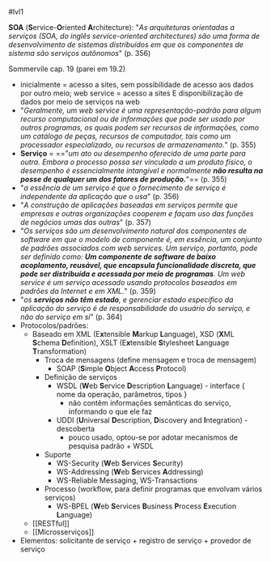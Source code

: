 #lvl1

**SOA** (**S**ervice-**O**riented **A**rchitecture): "*As arquiteturas orientadas a serviços (SOA, do inglês service-oriented architectures) são uma forma de desenvolvimento de sistemas distribuídos em que os componentes de sistema são serviços autônomos*" (p. 356)

Sommervile cap. 19 (parei em 19.2)

* inicialmente = acesso a sites, sem possibilidade de acesso aos dados por outro meio; web service = acesso a sites E disponibilização de dados por meio de serviços na web
* "*Geralmente, um web service é uma representação-padrão para algum recurso computacional ou de informações que pode ser usado por outros programas, os quais podem ser recursos de informações, como um catálogo de peças, recursos de computador, tais como um processador especializado, ou recursos de armazenamento.*" (p. 355)
* **Serviço** = =="*um ato ou desempenho oferecido de uma parte para outra. Embora o processo possa ser vinculado a um produto físico, o desempenho é essencialmente intangível e normalmente **não resulta na posse de qualquer um dos fatores de produção.***"== (p. 355)
* "*a essência de um serviço é que o fornecimento de serviço é independente da aplicação que o usa*" (p. 356)
* "*A construção de aplicações baseadas em serviços permite que empresas e outras organizações cooperem e façam uso das funções de negócios umas das outras*" (p. 357)
* "*Os serviços são um desenvolvimento natural dos componentes de software em que o modelo de componente é, em essência, um conjunto de padrões associados com web services. Um serviço, portanto, pode ser definido como: **Um componente de software de baixo acoplamento, reusável, que encapsula funcionalidade discreta, que pode ser distribuída e acessada por meio de programas**. Um web service é um serviço acessado usando protocolos baseados em padrões da Internet e em XML.*" (p. 359)
* "*os **serviços não têm estado**, e gerenciar estado específico da aplicação do serviço é de responsabilidade do usuário do serviço, e não do serviço em si*" (p. 364)
* Protocolos/padrões: 
	* Baseado em XML (E**x**tensible **M**arkup **L**anguage), XSD (**X**ML **S**chema **D**efinition), XSLT (E**x**tensible **S**tylesheet **L**anguage **T**ransformation)
		* Troca de mensagens (define mensagem e troca de mensagem)
			* SOAP (**S**imple **O**bject **A**ccess **P**rotocol)
		* Definição de serviços
			* WSDL (**W**eb **S**ervice **D**escription **L**anguage) - interface { nome da operação, parâmetros, tipos }
				* não contêm informações semânticas do serviço, informando o que ele faz
			*  UDDI (**U**niversal **D**escription, **D**iscovery and **I**ntegration) - descoberta
				* pouco usado, optou-se por adotar mecanismos de pesquisa padrão + WSDL
		* Suporte
			* WS-Security (**W**eb **S**ervices **S**ecurity)
			* WS-Addressing (**W**eb **S**ervices **A**ddressing)
			* WS-Reliable Messaging, WS-Transactions
		* Processo (workflow, para definir programas que envolvam vários serviços)
			* WS-BPEL (**W**eb **S**ervices **B**usiness **P**rocess **E**xecution **L**anguage)
	* [[RESTful]]
	* [[Microsserviços]]
* Elementos: solicitante de serviço + registro de serviço + provedor de serviço
